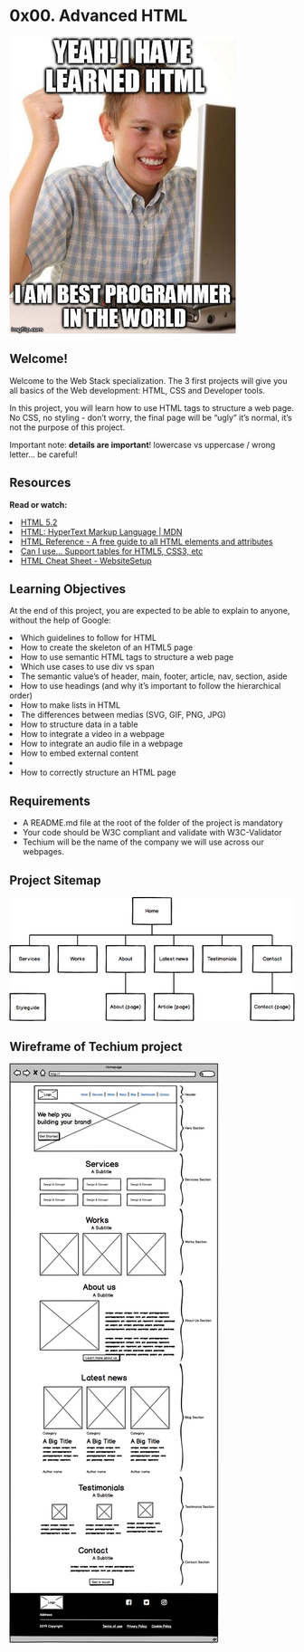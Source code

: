# 0x00. Advanced HTML

<img src="readImages/meme.jpg">

## Welcome!

Welcome to the Web Stack specialization. The 3 first projects will give you all basics of the Web development: HTML, CSS and Developer tools.

In this project, you will learn how to use HTML tags to structure a web page. No CSS, no styling - don’t worry, the final page will be “ugly” it’s normal, it’s not the purpose of this project.

Important note: <b>details are important</b>! lowercase vs uppercase / wrong letter… be careful!

## Resources
<b>Read or watch:</b>

<li>
    <a href ="https://intranet.alxswe.com/rltoken/3ZeSykXeV9rQhzFiW5GHcg">
        HTML 5.2
    </a>
</li>
<li>
    <a href ="https://intranet.alxswe.com/rltoken/XWdv6hMca_9jks7PN2gsbA">
        HTML: HyperText Markup Language | MDN
    </a>
</li>
<li>
    <a href ="https://intranet.alxswe.com/rltoken/H59e408ohxV9x_tYOWSxvg">
        HTML Reference - A free guide to all HTML elements and attributes
    </a>
</li>
<li>
    <a href ="https://intranet.alxswe.com/rltoken/u6RvQ_45Xpw82Awl82NZcg">
        Can I use… Support tables for HTML5, CSS3, etc
    </a>
</li>
<li>
    <a href ="https://intranet.alxswe.com/rltoken/6SV9Z98vlb8iehxHnl9YJg">
        HTML Cheat Sheet - WebsiteSetup
    </a>
</li>

## Learning Objectives
At the end of this project, you are expected to be able to explain to anyone, without the help of Google:

<li>Which guidelines to follow for HTML</li>
<li>How to create the skeleton of an HTML5 page</li>
<li>How to use semantic HTML tags to structure a web page</li>
<li>Which use cases to use div vs span</li>
<li>The semantic value’s of header, main, footer, article, nav, section, aside</li>
<li>How to use headings (and why it’s important to follow the hierarchical order)</li>
<li>How to make lists in HTML</li>
<li>The differences between medias (SVG, GIF, PNG, JPG)</li>
<li>How to structure data in a table</li>
<li>How to integrate a video in a webpage</li>
<li>How to integrate an audio file in a webpage</li>
<li>How to embed external content</li>
<li></li>
<li>How to correctly structure an HTML page</li>

## Requirements

<ul>
    <li>A README.md file at the root of the folder of the project is mandatory</li>
    <li>Your code should be W3C compliant and validate with W3C-Validator</li>
    <li>Techium will be the name of the company we will use across our webpages.</li>
</ul>

## Project Sitemap

<img src="readImages/projectSitemap.png">

## Wireframe of Techium project

<img src="readImages/wireFrame.png">

